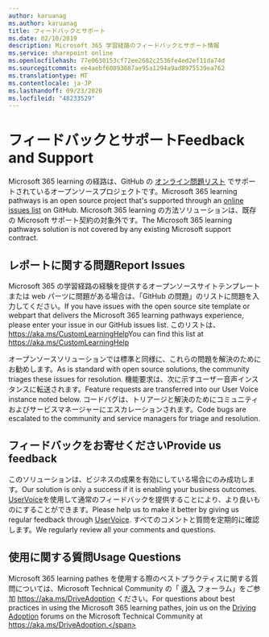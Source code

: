 ```yaml
---
author: karuanag
ms.author: karuanag
title: フィードバックとサポート
ms.date: 02/10/2019
description: Microsoft 365 学習経路のフィードバックとサポート情報
ms.service: sharepoint online
ms.openlocfilehash: 77e0630153cf72ee2682c2536fe4ed2ef11da74d
ms.sourcegitcommit: ee4aebf60893887ae95a1294a9ad8975539ea762
ms.translationtype: MT
ms.contentlocale: ja-JP
ms.lasthandoff: 09/23/2020
ms.locfileid: "48233529"
---
```

# <a name="feedback-and-support"></a><span data-ttu-id="7edac-103">フィードバックとサポート</span><span class="sxs-lookup"><span data-stu-id="7edac-103">Feedback and Support</span></span>

<span data-ttu-id="7edac-104">Microsoft 365 learning の経路は、GitHub の [オンライン問題リスト](https://aka.ms/CustomLearningHelp) でサポートされているオープンソースプロジェクトです。</span><span class="sxs-lookup"><span data-stu-id="7edac-104">Microsoft 365 learning pathways is an open source project that's supported through an [online issues list](https://aka.ms/CustomLearningHelp) on GitHub.</span></span> <span data-ttu-id="7edac-105">Microsoft 365 learning の方法ソリューションは、既存の Microsoft サポート契約の対象外です。</span><span class="sxs-lookup"><span data-stu-id="7edac-105">The Microsoft 365 learning pathways solution is not covered by any existing Microsoft support contract.</span></span>  

## <a name="report-issues"></a><span data-ttu-id="7edac-106">レポートに関する問題</span><span class="sxs-lookup"><span data-stu-id="7edac-106">Report Issues</span></span>

<span data-ttu-id="7edac-107">Microsoft 365 の学習経路の経験を提供するオープンソースサイトテンプレートまたは web パーツに問題がある場合は、「GitHub の問題」のリストに問題を入力してください。</span><span class="sxs-lookup"><span data-stu-id="7edac-107">If you have issues with the open source site template or webpart that delivers the Microsoft 365 learning pathways experience, please enter your issue in our GitHub issues list.</span></span>  <span data-ttu-id="7edac-108">このリストは、 https://aka.ms/CustomLearningHelp</span><span class="sxs-lookup"><span data-stu-id="7edac-108">You can find this list at https://aka.ms/CustomLearningHelp</span></span>  

<span data-ttu-id="7edac-109">オープンソースソリューションでは標準と同様に、これらの問題を解決のためにお勧めします。</span><span class="sxs-lookup"><span data-stu-id="7edac-109">As is standard with open source solutions, the community triages these issues for resolution.</span></span> <span data-ttu-id="7edac-110">機能要求は、次に示すユーザー音声インスタンスに転送されます。</span><span class="sxs-lookup"><span data-stu-id="7edac-110">Feature requests are transferred into our User Voice instance noted below.</span></span> <span data-ttu-id="7edac-111">コードバグは、トリアージと解決のためにコミュニティおよびサービスマネージャーにエスカレーションされます。</span><span class="sxs-lookup"><span data-stu-id="7edac-111">Code bugs are escalated to the community and service managers for triage and resolution.</span></span>  

## <a name="provide-us-feedback"></a><span data-ttu-id="7edac-112">フィードバックをお寄せください</span><span class="sxs-lookup"><span data-stu-id="7edac-112">Provide us feedback</span></span>

<span data-ttu-id="7edac-113">このソリューションは、ビジネスの成果を有効にしている場合にのみ成功します。</span><span class="sxs-lookup"><span data-stu-id="7edac-113">Our solution is only a success if it is enabling your business outcomes.</span></span>  <span data-ttu-id="7edac-114">[UserVoice](https://go.microsoft.com/fwlink/?linkid=2109552)を使用して通常のフィードバックを提供することにより、より良いものにすることができます。</span><span class="sxs-lookup"><span data-stu-id="7edac-114">Please help us to make it better by giving us regular feedback through  [UserVoice](https://go.microsoft.com/fwlink/?linkid=2109552).</span></span>  <span data-ttu-id="7edac-115">すべてのコメントと質問を定期的に確認します。</span><span class="sxs-lookup"><span data-stu-id="7edac-115">We regularly review all your comments and questions.</span></span> 

## <a name="usage-questions"></a><span data-ttu-id="7edac-116">使用に関する質問</span><span class="sxs-lookup"><span data-stu-id="7edac-116">Usage Questions</span></span>

<span data-ttu-id="7edac-117">Microsoft 365 learning pathes を使用する際のベストプラクティスに関する質問については、Microsoft Technical Community の「 [導入](https://aka.ms/DriveAdoption) フォーラム」をご参加 https://aka.ms/DriveAdoption ください。</span><span class="sxs-lookup"><span data-stu-id="7edac-117">For questions about best practices in using the Microsoft 365 learning pathes, join us on the [Driving Adoption](https://aka.ms/DriveAdoption) forums on the Microsoft Technical Community at https://aka.ms/DriveAdoption.</span></span> 

